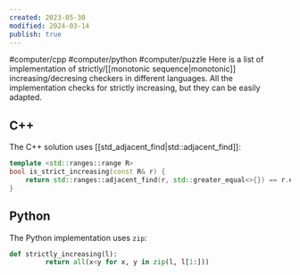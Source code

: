 ```yaml
---
created: 2023-05-30
modified: 2024-03-14
publish: true
---
```


#computer/cpp #computer/python #computer/puzzle
Here is a list of implementation of strictly/[[monotonic sequence|monotonic]] increasing/decresing checkers in different languages.
All the implementation checks for strictly increasing, but they can be easily adapted.

## C++
The C++ solution uses [[std_adjacent_find|std::adjacent_find]]:
```cpp
template <std::ranges::range R>
bool is_strict_increasing(const R& r) {
	return std::ranges::adjacent_find(r, std::greater_equal<>{}) == r.end();
}
```

## Python
The Python implementation uses `zip`:
```python
def strictly_increasing(l):
         return all(x<y for x, y in zip(l, l[1:]))
```